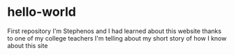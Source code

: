# hello-world
First repository
I'm Stephenos and I had learned about this website thanks to one of my college teachers
I'm telling about my short story of how I know about this site
